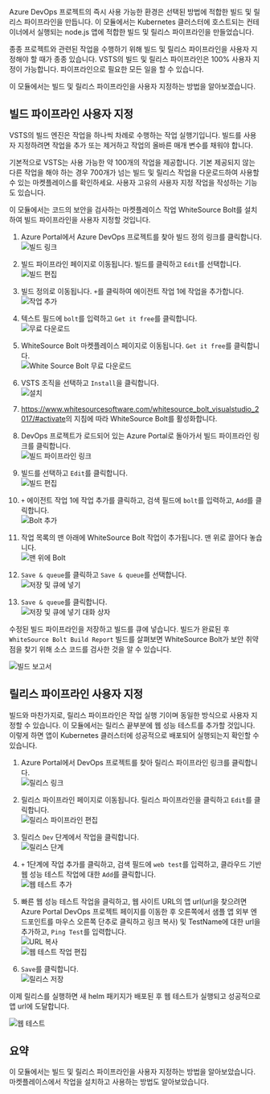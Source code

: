 Azure DevOps 프로젝트의 즉시 사용 가능한 환경은 선택된 방법에 적합한 빌드 및 릴리스 파이프라인을 만듭니다. 이 모듈에서는 Kubernetes 클러스터에 호스트되는 컨테이너에서 실행되는 node.js 앱에 적합한 빌드 및 릴리스 파이프라인을 만들었습니다. 

종종 프로젝트와 관련된 작업을 수행하기 위해 빌드 및 릴리스 파이프라인을 사용자 지정해야 할 때가 종종 있습니다. VSTS의 빌드 및 릴리스 파이프라인은 100% 사용자 지정이 가능합니다. 파이프라인으로 필요한 모든 일을 할 수 있습니다.

이 모듈에서는 빌드 및 릴리스 파이프라인을 사용자 지정하는 방법을 알아보겠습니다.

## <a name="customize-the-build-pipeline"></a>빌드 파이프라인 사용자 지정

VSTS의 빌드 엔진은 작업을 하나씩 차례로 수행하는 작업 실행기입니다. 빌드를 사용자 지정하려면 작업을 추가 또는 제거하고 작업의 올바른 매개 변수를 채워야 합니다.

기본적으로 VSTS는 사용 가능한 약 100개의 작업을 제공합니다. 기본 제공되지 않는 다른 작업을 해야 하는 경우 700개가 넘는 빌드 및 릴리스 작업을 다운로드하여 사용할 수 있는 마켓플레이스를 확인하세요. 사용자 고유의 사용자 지정 작업을 작성하는 기능도 있습니다.

이 모듈에서는 코드의 보안을 검사하는 마켓플레이스 작업 WhiteSource Bolt를 설치하여 빌드 파이프라인을 사용자 지정할 것입니다.

1. Azure Portal에서 Azure DevOps 프로젝트를 찾아 빌드 정의 링크를 클릭합니다.  
![빌드 링크](/media-draft/3-buildlink.png)

2. 빌드 파이프라인 페이지로 이동됩니다. 빌드를 클릭하고 `Edit`를 선택합니다.  
![빌드 편집](/media-draft/3-editbuild.png)

3. 빌드 정의로 이동됩니다. `+`를 클릭하여 에이전트 작업 1에 작업을 추가합니다.  
![작업 추가](/media-draft/3-addtask.png)

4. 텍스트 필드에 `bolt`를 입력하고 `Get it free`를 클릭합니다.  
![무료 다운로드](/media-draft/3-getitfree.png)

5. WhiteSource Bolt 마켓플레이스 페이지로 이동됩니다. `Get it free`를 클릭합니다.  
![White Source Bolt 무료 다운로드](/media-draft/3-getwhitesourceboltfree.png)

6. VSTS 조직을 선택하고 `Install`을 클릭합니다.  
![설치](/media-draft/3-install.png)

7. <https://www.whitesourcesoftware.com/whitesource_bolt_visualstudio_2017/#activate>의 지침에 따라 WhiteSource Bolt를 활성화합니다.

8. DevOps 프로젝트가 로드되어 있는 Azure Portal로 돌아가서 빌드 파이프라인 링크를 클릭합니다.  
![빌드 파이프라인 링크](/media-draft/3-buildpipelinelink.png)

9. 빌드를 선택하고 `Edit`를 클릭합니다.  
![빌드 편집](/media-draft/3-editbuild.png)

10. `+` 에이전트 작업 1에 작업 추가를 클릭하고, 검색 필드에 `bolt`를 입력하고, `Add`를 클릭합니다.  
![Bolt 추가](/media-draft/3-addbolt.png)

11. 작업 목록의 맨 아래에 WhiteSource Bolt 작업이 추가됩니다. 맨 위로 끌어다 놓습니다.  
![맨 위에 Bolt](/media-draft/3-boltattop.png)

12. `Save & queue`를 클릭하고 `Save & queue`를 선택합니다.  
![저장 및 큐에 넣기](/media-draft/3-saveandqueue.png)

13. `Save & queue`를 클릭합니다.  
![저장 및 큐에 넣기 대화 상자](/media-draft/3-saveandqueuedialog.png)

수정된 빌드 파이프라인을 저장하고 빌드를 큐에 넣습니다. 빌드가 완료된 후 `WhiteSource Bolt Build Report` 빌드를 살펴보면 WhiteSource Bolt가 보안 취약점을 찾기 위해 소스 코드를 검사한 것을 알 수 있습니다.

![빌드 보고서](/media-draft/3-buildreport.png)

## <a name="customize-the-release-pipeline"></a>릴리스 파이프라인 사용자 지정

빌드와 마찬가지로, 릴리스 파이프라인은 작업 실행 기이며 동일한 방식으로 사용자 지정할 수 있습니다. 이 모듈에서는 릴리스 끝부분에 웹 성능 테스트를 추가할 것입니다. 이렇게 하면 앱이 Kubernetes 클러스터에 성공적으로 배포되어 실행되는지 확인할 수 있습니다.

1. Azure Portal에서 DevOps 프로젝트를 찾아 릴리스 파이프라인 링크를 클릭합니다.  
![릴리스 링크](/media-draft/3-releaselink.png)

2. 릴리스 파이프라인 페이지로 이동됩니다. 릴리스 파이프라인을 클릭하고 `Edit`를 클릭합니다.  
![릴리스 파이프라인 편집](/media-draft/3-editreleasepipeline.png)

3. 릴리스 `Dev` 단계에서 작업을 클릭합니다.  
![릴리스 단계](/media-draft/3-releasestage.png)

4. `+` 1단계에 작업 추가를 클릭하고, 검색 필드에 `web test`를 입력하고, 클라우드 기반 웹 성능 테스트 작업에 대한 `Add`를 클릭합니다.  
![웹 테스트 추가](/media-draft/3-addwebtest.png)

5. 빠른 웹 성능 테스트 작업을 클릭하고, 웹 사이트 URL의 앱 url(url을 찾으려면 Azure Portal DevOps 프로젝트 페이지를 이동한 후 오른쪽에서 샘플 앱 외부 엔드포인트를 마우스 오른쪽 단추로 클릭하고 링크 복사) 및 TestName에 대한 url을 추가하고, `Ping Test`를 입력합니다.  
![URL 복사](/media-draft/3-copyurl.png)  
![웹 테스트 작업 편집](/media-draft/3-editwebtesttask.png)

6. `Save`를 클릭합니다.  
![릴리스 저장](/media-draft/3-saverelease.png)

이제 릴리스를 실행하면 새 helm 패키지가 배포된 후 웹 테스트가 실행되고 성공적으로 앱 url에 도달합니다.

![웹 테스트](/media-draft/3-webtest.png)


## <a name="summary"></a>요약

이 모듈에서는 빌드 및 릴리스 파이프라인을 사용자 지정하는 방법을 알아보았습니다. 마켓플레이스에서 작업을 설치하고 사용하는 방법도 알아보았습니다.